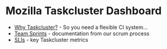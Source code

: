 # Mozilla Taskcluster Dashboard

* [Why Taskcluster?](./why_taskcluster.html) - So you need a flexible CI system...
* [Team Sprints](./scrum/sprints/) - documentation from our scrum process
* [SLIs](./taskcluster_slis.html) - key Taskcluster metrics
